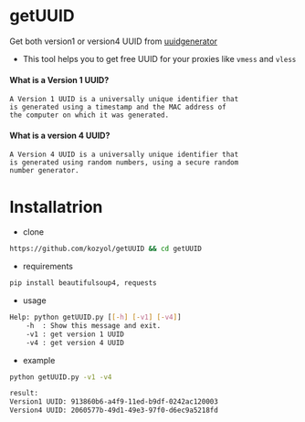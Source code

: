 # getUUID
Get both version1 or version4 UUID from [uuidgenerator](https://www.uuidgenerator.net)
+ This tool helps you to get free UUID for your proxies like `vmess` and `vless`

#### What is a Version 1 UUID?
    A Version 1 UUID is a universally unique identifier that 
    is generated using a timestamp and the MAC address of 
    the computer on which it was generated.

#### What is a version 4 UUID?
    A Version 4 UUID is a universally unique identifier that 
    is generated using random numbers, using a secure random 
    number generator.


# Installatrion
+ clone 
```bash
https://github.com/kozyol/getUUID && cd getUUID
```
+ requirements
```bash
pip install beautifulsoup4, requests
```
+ usage
```bash
Help: python getUUID.py [[-h] [-v1] [-v4]]
    -h  : Show this message and exit.
    -v1 : get version 1 UUID
    -v4 : get version 4 UUID
```
+ example
```bash
python getUUID.py -v1 -v4

result:
Version1 UUID: 913860b6-a4f9-11ed-b9df-0242ac120003
Version4 UUID: 2060577b-49d1-49e3-97f0-d6ec9a5218fd
```
